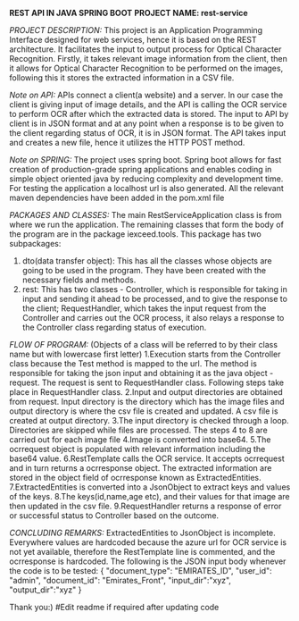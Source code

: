 **REST API IN JAVA SPRING BOOT**
**PROJECT NAME: rest-service**

_PROJECT DESCRIPTION:_
This project is an Application Programming Interface designed for web services, hence it is based on the REST architecture. 
It facilitates the input to output process for Optical Character Recognition. Firstly, it takes relevant image information 
from the client, then it allows for Optical Character Recognition to be performed on the images, following this it stores
the extracted information in a CSV file.

_Note on API:_
APIs connect a client(a website) and a server. In our case the client is giving input of image details, and the API is calling
the OCR service to perform OCR after which the extracted data is stored. The input to API by client is in JSON format and
at any point when a response is to be given to the client regarding status of OCR, it is in JSON format. The API takes input 
and creates a new file, hence it utilizes the HTTP POST method.

_Note on SPRING:_
The project uses spring boot. Spring boot allows for fast creation of production-grade spring applications and enables coding
in simple object oriented java by reducing complexity and development time. For testing the application a localhost url
is also generated. All the relevant maven dependencies have been added in the pom.xml file 

_PACKAGES AND CLASSES:_
The main RestServiceApplication class is from where we run the application.
The remaining classes that form the body of the program are in the package iexceed.tools. This package has two subpackages:
1) dto(data transfer object): This has all the classes whose objects are going to be used in the program. They have been 
   created with the necessary fields and methods.
2) rest: This has two classes - Controller, which is responsible for taking in input and sending it ahead to be processed, and
   to give the response to the client; RequestHandler, which takes the input request from the Controller and carries out the
   OCR process, it also relays a response to the Controller class regarding status of execution.
   
_FLOW OF PROGRAM:_
(Objects of a class will be referred to by their class name but with lowercase first letter)
1.Execution starts from the Controller class because the Test method is mapped to the url. The method is responsible for
  taking the json input and obtaining it as the java object - request. The request is sent to RequestHandler class. Following
  steps take place in RequestHandler class.
2.Input and output directories are obtained from request. Input directory is the directory which has the image files and
  output directory is where the csv file is created and updated. A csv file is created at output directory.
3.The input directory is checked through a loop. Directories are skipped while files are processed. The steps 4 to 8 are
  carried out for each image file
4.Image is converted into base64.
5.The ocrrequest object is populated with relevant information including the base64 value.
6.RestTemplate calls the OCR service. It accepts ocrrequest and in turn returns a ocrresponse object. The extracted information
  are stored in the object field of ocrresponse known as ExtractedEntities.
7.ExtractedEntities is converted into a JsonObject to extract keys and values of the keys.
8.The keys(id,name,age etc), and their values for that image are then updated in the csv file.
9.RequestHandler returns a response of error or successful status to Controller based on the outcome.

_CONCLUDING REMARKS:_
ExtractedEntities to JsonObject is incomplete. Everywhere values are hardcoded because the azure url for OCR service is not yet
available, therefore the RestTemplate line is commented, and the ocrresponse is hardcoded. The following is the JSON input
body whenever the code is to be tested:
{
"document_type": "EMIRATES_ID",
"user_id": "admin",
"document_id": "Emirates_Front",
"input_dir":"xyz",
"output_dir":"xyz"
}

Thank you:)
#Edit readme if required after updating code




